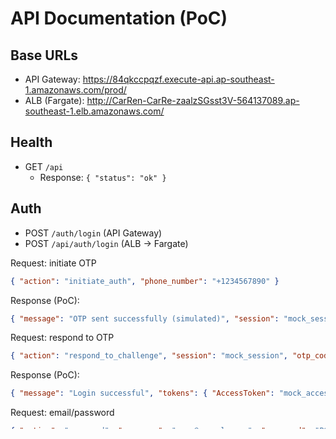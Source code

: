 # API Documentation (PoC)

## Base URLs

- API Gateway: https://84qkccpqzf.execute-api.ap-southeast-1.amazonaws.com/prod/
- ALB (Fargate): http://CarRen-CarRe-zaalzSGsst3V-564137089.ap-southeast-1.elb.amazonaws.com/

## Health

- GET `/api`
  - Response: `{ "status": "ok" }`

## Auth

- POST `/auth/login` (API Gateway)
- POST `/api/auth/login` (ALB → Fargate)

Request: initiate OTP
```json
{ "action": "initiate_auth", "phone_number": "+1234567890" }
```
Response (PoC):
```json
{ "message": "OTP sent successfully (simulated)", "session": "mock_session", "challenge_name": "SMS_MFA" }
```

Request: respond to OTP
```json
{ "action": "respond_to_challenge", "session": "mock_session", "otp_code": "123456" }
```
Response (PoC):
```json
{ "message": "Login successful", "tokens": { "AccessToken": "mock_access_token", "IdToken": "mock_id_token", "RefreshToken": "mock_refresh_token", "TokenType": "Bearer", "ExpiresIn": 3600 } }
```

Request: email/password
```json
{ "action": "password", "username": "user@example.com", "password": "P@ssw0rd!" }
```
Response (PoC):
```json
{ "message": "Login successful (simulated)", "tokens": { "AccessToken": "mock", "IdToken": "mock", "RefreshToken": "mock", "TokenType": "Bearer", "ExpiresIn": 3600 } }
```

## Users

- POST `/api/users/sync`
  - Body: `{ "cognitoSub": "uuid", "username": "name", "phoneNumber": "+123", "email": "user@example.com" }`

## KYC

- POST `/api/kyc/presign`
  - Body: `{ "cognitoSub": "uuid", "contentType": "image/jpeg" }`
  - Returns: `{ "uploadUrl": "...", "key": "kyc/...jpg", "method": "PUT", "expiresIn": 900 }`

- POST `/api/kyc/validate`
  - Body: `{ "cognitoSub": "uuid", "key": "kyc/...jpg" }`
  - Returns: `{ "executionArn": "..." }`

- POST `/api/kyc/callback` (internal, called by Step Functions)
  - Body: `{ "cognitoSub": "uuid", "key": "kyc/...jpg", "status": "verified|rejected" }`
  - Effect: updates user's `kycStatus`

## Notes
- API Gateway is backed by Lambda for auth PoC.
- ALB routes to Fargate service running the NestJS backend.
- Health check path is `/api` (200–399 accepted).
